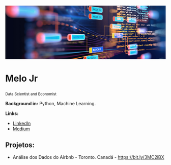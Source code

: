 
<p align="center">
  <img src="banner.png" >
</p>

# Melo Jr
<sub>Data Scientist and Economist </sub>


**Background in:** Python, Machine Learning.

**Links:**

* [LinkedIn](https://www.linkedin.com/in/melo-jr-a4817127)
* [Medium](https://medium.com/@jrmeloafrf)



## Projetos:

* Análise dos Dados do Airbnb - Toronto. Canadá - https://bit.ly/3MC2iBX

